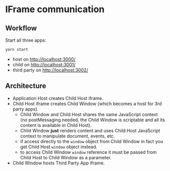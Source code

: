 # IFrame communication

## Workflow

Start all three apps:

```sh
yarn start
```

* host on [http://localhost:3000/](http://localhost:3000/)
* child on [http://localhost:3001/](http://localhost:3001/)
* third party on [http://localhost:3002/](http://localhost:3002/)

## Architecture

* Application Host creates Child Host iframe.
* Child Host iframe creates Child Window (which becomes a host for 3rd party apps).
  * Child Window and Child Host shares the same JavaScript context (no postMessaging needed, the Child Window is scriptable and all its content is available in Child Host).
  * Child Window **just** renders content and uses Child Host JavaScript context to manipulate document, events, etc.
  * if access directly to the `window` object from Child Window in fact you get Child Host `window` object instead.
  * to access Child Window `window` reference it must be passed from Child Host to Child Window as a parameter.
* Child Window hosts Third Party App iframe.
